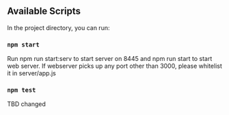 ## Available Scripts

In the project directory, you can run:

### `npm start`

Run npm run start:serv to start server on 8445 and  npm run start to start web server. If webserver picks up any port other than 3000, please whitelist it in server/app.js

### `npm test`
TBD
changed
